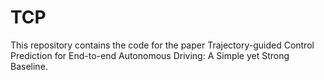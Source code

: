 # TCP
This repository contains the code for the paper Trajectory-guided Control Prediction for End-to-end Autonomous Driving: A Simple yet Strong Baseline.
